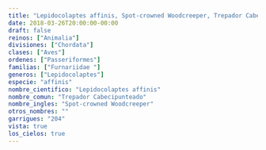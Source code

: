 ```yaml
---
title: "Lepidocolaptes affinis, Spot-crowned Woodcreeper, Trepador Cabecipunteado"
date: 2018-03-26T20:00:00-00:00
draft: false
reinos: ["Animalia"]
divisiones: ["Chordata"]
clases: ["Aves"]
ordenes: ["Passeriformes"]
familias: ["Furnariidae "]
generos: ["Lepidocolaptes"]
especie: "affinis"
nombre_cientifico: "Lepidocolaptes affinis"
nombre_comun: "Trepador Cabecipunteado"
nombre_ingles: "Spot-crowned Woodcreeper"
otros_nombres: ""
garrigues: "204"
vista: true
los_cielos: true
---
```

